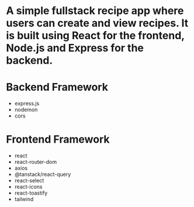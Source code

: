 
# A simple fullstack recipe app where users can create and view recipes. It is built using React for the frontend, Node.js and Express for the backend.

# Backend Framework
- express.js
- nodemon
- cors

# Frontend Framework
- react
- react-router-dom
- axios
- @tanstack/react-query
- react-select
- react-icons
- react-toastify
- tailwind


